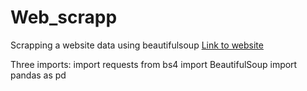 # Web_scrapp
Scrapping a website data using beautifulsoup
<a href="https://bestofusedbooks.com/">Link to website</a>

Three imports:
import requests
from bs4 import BeautifulSoup
import pandas as pd
